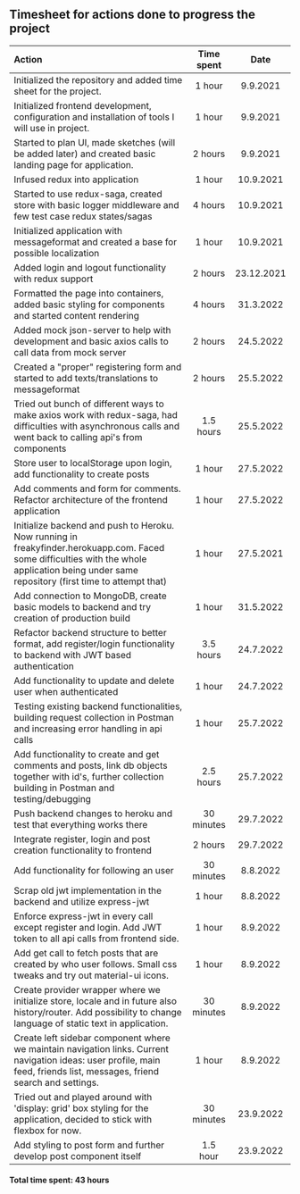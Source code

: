 ## Timesheet for actions done to progress the project

| Action                                                                                                                                                                                        | Time spent |    Date    |
| :-------------------------------------------------------------------------------------------------------------------------------------------------------------------------------------------- | :--------: | :--------: |
| Initialized the repository and added time sheet for the project.                                                                                                                              |   1 hour   |  9.9.2021  |
| Initialized frontend development, configuration and installation of tools I will use in project.                                                                                              |   1 hour   |  9.9.2021  |
| Started to plan UI, made sketches (will be added later) and created basic landing page for application.                                                                                       |  2 hours   |  9.9.2021  |
| Infused redux into application                                                                                                                                                                |   1 hour   | 10.9.2021  |
| Started to use redux-saga, created store with basic logger middleware and few test case redux states/sagas                                                                                    |  4 hours   | 10.9.2021  |
| Initialized application with messageformat and created a base for possible localization                                                                                                       |   1 hour   | 10.9.2021  |
| Added login and logout functionality with redux support                                                                                                                                       |  2 hours   | 23.12.2021 |
| Formatted the page into containers, added basic styling for components and started content rendering                                                                                          |  4 hours   | 31.3.2022  |
| Added mock json-server to help with development and basic axios calls to call data from mock server                                                                                           |  2 hours   | 24.5.2022  |
| Created a "proper" registering form and started to add texts/translations to messageformat                                                                                                    |  2 hours   | 25.5.2022  |
| Tried out bunch of different ways to make axios work with redux-saga, had difficulties with asynchronous calls and went back to calling api's from components                                 | 1.5 hours  | 25.5.2022  |
| Store user to localStorage upon login, add functionality to create posts                                                                                                                      |   1 hour   | 27.5.2022  |
| Add comments and form for comments. Refactor architecture of the frontend application                                                                                                         |   1 hour   | 27.5.2022  |
| Initialize backend and push to Heroku. Now running in freakyfinder.herokuapp.com. Faced some difficulties with the whole application being under same repository (first time to attempt that) |   1 hour   | 27.5.2021  |
| Add connection to MongoDB, create basic models to backend and try creation of production build                                                                                                |   1 hour   | 31.5.2022  |
| Refactor backend structure to better format, add register/login functionality to backend with JWT based authentication                                                                        | 3.5 hours  | 24.7.2022  |
| Add functionality to update and delete user when authenticated                                                                                                                                |   1 hour   | 24.7.2022  |
| Testing existing backend functionalities, building request collection in Postman and increasing error handling in api calls                                                                   |   1 hour   | 25.7.2022  |
| Add functionality to create and get comments and posts, link db objects together with id's, further collection building in Postman and testing/debugging                                      | 2.5 hours  | 25.7.2022  |
| Push backend changes to heroku and test that everything works there                                                                                                                           | 30 minutes | 29.7.2022  |
| Integrate register, login and post creation functionality to frontend                                                                                                                         |  2 hours   | 29.7.2022  |
| Add functionality for following an user                                                                                                                                                       | 30 minutes |  8.8.2022  |
| Scrap old jwt implementation in the backend and utilize express-jwt                                                                                                                           |   1 hour   |  8.8.2022  |
| Enforce express-jwt in every call except register and login. Add JWT token to all api calls from frontend side.                                                                               |   1 hour   |  8.9.2022  |
| Add get call to fetch posts that are created by who user follows. Small css tweaks and try out material-ui icons.                                                                             |   1 hour   |  8.9.2022  |
| Create provider wrapper where we initialize store, locale and in future also history/router. Add possibility to change language of static text in application.                                | 30 minutes |  8.9.2022  |
| Create left sidebar component where we maintain navigation links. Current navigation ideas: user profile, main feed, friends list, messages, friend search and settings.                      |   1 hour   |  8.9.2022  |
| Tried out and played around with 'display: grid' box styling for the application, decided to stick with flexbox for now.                                                                      | 30 minutes | 23.9.2022  |
| Add styling to post form and further develop post component itself                                                                                                                            |  1.5 hour  | 23.9.2022  |

#### Total time spent: 43 hours
